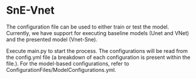 # SnE-Vnet

The configuration file can be used to either train or test the model. Currently, we have support for executing baseline models (Unet and VNet) and the presented model (Vnet-Sne).

Execute main.py to start the process. The configurations will be read from the config.yml file (a breakdown of each configuration is present within the file.). 
For the model-based configurations, refer to ConfigurationFiles/ModelConfigurations.yml. 
